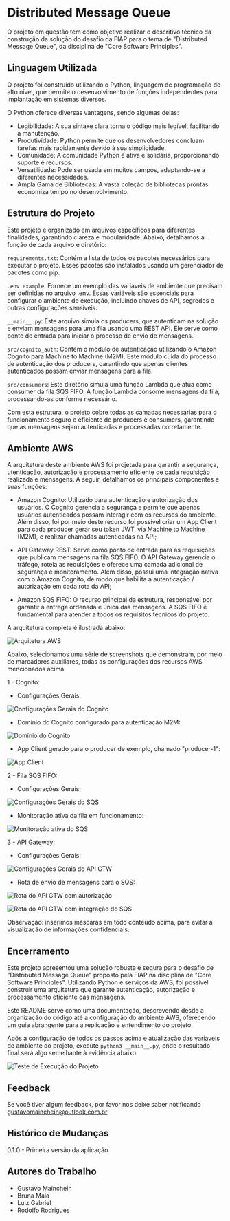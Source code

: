 # Distributed Message Queue

O projeto em questão tem como objetivo realizar o descritivo técnico da construção da solução do desafio da FIAP para o tema de "Distributed Message Queue", da disciplina de "Core Software Principles".

## Linguagem Utilizada

O projeto foi construído utilizando o Python, linguagem de programação de alto nível, que permite o desenvolvimento de funções independentes para implantação em sistemas diversos.

O Python oferece diversas vantagens, sendo algumas delas:

- Legibilidade: A sua sintaxe clara torna o código mais legível, facilitando a manutenção.
- Produtividade: Python permite que os desenvolvedores concluam tarefas mais rapidamente devido à sua simplicidade.
- Comunidade: A comunidade Python é ativa e solidária, proporcionando suporte e recursos.
- Versatilidade: Pode ser usada em muitos campos, adaptando-se a diferentes necessidades.
- Ampla Gama de Bibliotecas: A vasta coleção de bibliotecas prontas economiza tempo no desenvolvimento.

## Estrutura do Projeto

Este projeto é organizado em arquivos específicos para diferentes finalidades, garantindo clareza e modularidade. Abaixo, detalhamos a função de cada arquivo e diretório:

`requirements.txt`: Contém a lista de todos os pacotes necessários para executar o projeto. Esses pacotes são instalados usando um gerenciador de pacotes como pip.

`.env.example`: Fornece um exemplo das variáveis de ambiente que precisam ser definidas no arquivo .env. Essas variáveis são essenciais para configurar o ambiente de execução, incluindo chaves de API, segredos e outras configurações sensíveis.

`__main__.py`: Este arquivo simula os producers, que autenticam na solução e enviam mensagens para uma fila usando uma REST API. Ele serve como ponto de entrada para iniciar o processo de envio de mensagens.

`src/cognito_auth`: Contém o módulo de autenticação utilizando o Amazon Cognito para Machine to Machine (M2M). Este módulo cuida do processo de autenticação dos producers, garantindo que apenas clientes autenticados possam enviar mensagens para a fila.

`src/consumers`: Este diretório simula uma função Lambda que atua como consumer da fila SQS FIFO. A função Lambda consome mensagens da fila, processando-as conforme necessário.

Com esta estrutura, o projeto cobre todas as camadas necessárias para o funcionamento seguro e eficiente de producers e consumers, garantindo que as mensagens sejam autenticadas e processadas corretamente.

## Ambiente AWS

A arquitetura deste ambiente AWS foi projetada para garantir a segurança, utenticação, autorização e processamento eficiente de cada requisição realizada e mensagens. A seguir, detalhamos os principais componentes e suas funções:

- Amazon Cognito: Utilizado para autenticação e autorização dos usuários. O Cognito gerencia a segurança e permite que apenas usuários autenticados possam interagir com os recursos do ambiente. Além disso, foi por meio deste recurso foi possível criar um App Client para cada producer gerar seu token JWT, via Machine to Machine (M2M), e realizar chamadas autenticadas na API;

- API Gateway REST: Serve como ponto de entrada para as requisições que publicam mensagens na fila SQS FIFO. O API Gateway gerencia o tráfego, roteia as requisições e oferece uma camada adicional de segurança e monitoramento. Além disso, possui uma integração nativa com o Amazon Cognito, de modo que habilita a autenticação / autorização em cada rota da API;

- Amazon SQS FIFO: O recurso principal da estrutura, responsável por garantir a entrega ordenada e única das mensagens. A SQS FIFO é fundamental para atender a todos os requisitos técnicos do projeto.

A arquitetura completa é ilustrada abaixo:

![Arquitetura AWS](./assets/sqs-architecture.jpg)

Abaixo, selecionamos uma série de screenshots que demonstram, por meio de marcadores auxiliares, todas as configurações dos recursos AWS mencionados acima:

1 - Cognito:

- Configurações Gerais:

![Configurações Gerais do Cognito](./assets/cognito-general.png)

- Domínio do Cognito configurado para autenticação M2M:

![Domínio do Cognito](./assets/cognito-domain.png)

- App Client gerado para o producer de exemplo, chamado "producer-1":

![App Client](./assets/cognito-app-client.png)

2 - Fila SQS FIFO:

- Configurações Gerais:

![Configurações Gerais do SQS](./assets/sqs-general.png)

- Monitoração ativa da fila em funcionamento:

![Monitoração ativa do SQS](./assets/sqs-monitoring.png)

3 - API Gateway:

- Configurações Gerais:

![Configurações Gerais do API GTW](./assets/api-gateway-general.png)

- Rota de envio de mensagens para o SQS:

![Rota do API GTW com autorização](./assets/api-gateway-route-1.png)

![Rota do API GTW com integração do SQS](./assets/api-gateway-route-2.png)

Observação: inserimos máscaras em todo conteúdo acima, para evitar a visualização de informações confidenciais.

## Encerramento

Este projeto apresentou uma solução robusta e segura para o desafio de "Distributed Message Queue" proposto pela FIAP na disciplina de "Core Software Principles". Utilizando Python e serviços da AWS, foi possível construir uma arquitetura que garante autenticação, autorização e processamento eficiente das mensagens.

Este README serve como uma documentação, descrevendo desde a organização do código até a configuração do ambiente AWS, oferecendo um guia abrangente para a replicação e entendimento do projeto.

Após a configuração de todos os passos acima e atualização das variáveis de ambiente do projeto, execute `python3 __main__.py`, onde o resultado final será algo semelhante à evidência abaixo:

![Teste de Execução do Projeto](./assets/request-results.png)

## Feedback

Se você tiver algum feedback, por favor nos deixe saber notificando <gustavomainchein@outlook.com.br>

## Histórico de Mudanças

0.1.0 - Primeira versão da aplicação

## Autores do Trabalho

- Gustavo Mainchein
- Bruna Maia
- Luiz Gabriel
- Rodolfo Rodrigues
